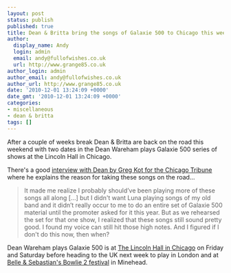 ```yaml
---
layout: post
status: publish
published: true
title: Dean & Britta bring the songs of Galaxie 500 to Chicago this weekend
author:
  display_name: Andy
  login: admin
  email: andy@fullofwishes.co.uk
  url: http://www.grange85.co.uk
author_login: admin
author_email: andy@fullofwishes.co.uk
author_url: http://www.grange85.co.uk
date: '2010-12-01 13:24:09 +0000'
date_gmt: '2010-12-01 13:24:09 +0000'
categories:
- miscellaneous
- dean & britta
tags: []
---
```

<p>After a couple of weeks break Dean & Britta are back on the road this weekend with two dates in the <span class="removed_link" title="http://db.fullofwishes.co.uk/wiki/Dean_Wareham_plays_Galaxie_500">Dean Wareham plays Galaxie 500</span> series of shows at the Lincoln Hall in Chicago.</p>
<p>There's a good <a href="http://leisureblogs.chicagotribune.com/turn_it_up/2010/11/dean-and-britta-give-galaxie-500-songs-a-new-life.html">interview with Dean by Greg Kot for the Chicago Tribune</a> where he explains the reason for taking these songs on the road...</p>
<blockquote><p>It made me realize I probably should’ve been playing more of these songs all along [...] but I didn't want Luna playing songs of my old band and it didn’t really occur to me to do an entire set of Galaxie 500 material until the promoter asked for it this year. But as we rehearsed the set for that one show, I realized that these songs still sound pretty good. I found my voice can still hit those high notes. And I figured if I don't do this now, then when?</p></blockquote>
<p>Dean Wareham plays Galaxie 500 is at <a href="http://www.lincolnhallchicago.com/">The Lincoln Hall in Chicago</a> on Friday and Saturday before heading to the UK next week to play in London and at <a href="http://www.atpfestival.com/events/bowlie2.php">Belle & Sebastian's Bowlie 2 festival</a> in Minehead.</p>
